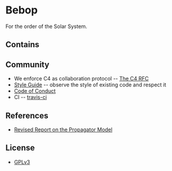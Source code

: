 # Bebop

For the order of the Solar System.

## Contains

## Community

- We enforce C4 as collaboration protocol -- [The C4 RFC](https://rfc.zeromq.org/spec:42/C4)
- [Style Guide](STYLE-GUIDE.md) -- observe the style of existing code and respect it
- [Code of Conduct](CODE-OF-CONDUCT.md)
- CI -- [travis-ci](https://travis-ci.org/xieyuheng/bebop)

## References

- [Revised Report on the Propagator Model](jedu/mac/users/gjs/propagators/)

## License

- [GPLv3](LICENSE)
